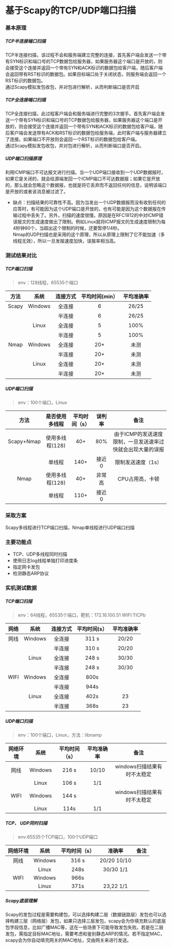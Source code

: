 # 基于Scapy的TCP/UDP端口扫描
### 基本原理
##### TCP半连接端口扫描 
TCP半连接扫描，该过程不会和服务端建立完整的连接，首先客户端会发送一个带有SYN标识和端口号的TCP数据包给服务器，如果服务器这个端口是开放的，则会接受这个连接并返回一个带有SYN和ACK标识的数据包给客户端，随后客户端会返回带有RST标识的数据包。如果目标端口处于关闭状态，则服务端会返回一个RST标识的数据包。  
通过Scapy模拟发包收包，并对包进行解析，从而判断端口是否开启

##### TCP全连接端口扫描
TCP全连接扫描，此过程客户端会和服务端进行完整的3次握手。首先客户端会发送一个带有SYN标识和端口号的TCP数据包给服务器，如果服务器这个端口是开放的，则会接受这个连接并返回一个带有SYN和ACK标识的数据包给客户端，随后客户端会发送带有ACK和RST标识的数据包给服务端，此时客户端与服务器建立了连接。如果端口不开放则会返回一个RST标识的数据包给客户端。  
通过Scapy模拟发包收包，并对包进行解析，从而判断端口是否开启。

##### UDP端口扫描原理
利用ICMP端口不可达报文进行扫描。当一个UDP端口接收到一个UDP数据报时，如果它是关闭的，就会给源端发回一个ICMP端口不可达数据报；如果它是开放的，那么就会忽略这个数据报，也就是将它丢弃而不返回任何的信息，说明该端口是开放的或者该消息被过滤了。   
* 缺点：扫描结果的可靠性不高。因为当发出一个UDP数据报而没有收到任何的应答时，有可能因为这个UDP端口是开放的，也有可能是因为这个数据报在传输过程中丢失了。另外，扫描的速度很慢。原因是在RFC1812的中对ICMP错误报文的生成速度做出了限制。例如Linux就将ICMP报文的生成速度限制为每4秒钟80个，当超出这个限制的时候，还要暂停1/4秒。    
Nmap的UDP扫描也是采用的这个原理，所以从原理上限制了它不能加速（多线程无效），所以一旦发报速度加快，误报率相当高。

### 测试结果对比
##### TCP端口扫描
> env：128线程，65535个端口  
  
| 方法    | 系统   |连接方式	 | 平均时间(min） |	平均准确率 |  
| :-----: | :-----: | :-----: | :-----: | :-----: |  
|Scapy	| Windows |全连接 |6	| 26/25 | 
|	|         |半连接 |6	| 26/25 |
|	|Linux	  |全连接 |5       |100% |
|	|	  |半连接 |5	|100% |
|Nmap	|Windows  |全连接 |20+	|未测 |
|	|	  |半连接 |20+	|未测|
|	|Linux	  |全连接 |20+	|未测|
|	|	  |半连接 |20+	|未测|

##### UDP端口扫描
> env：100个端口，Linux
  
| 方法 |是否使用多线程|平均时间（s）| 误判率 | 备注 |  
| :-----: | :-----: | :-----: | :-----: | :-----: |  
|Scapy+Nmap	| 使用多线程(128)|40+ |80%| 由于ICMP的发送速度限制，一旦发送速率过快就会出现大量的误报 | 
|	| 单线程  |140+|接近0|  限制发送速度（1s）|
|Nmap	|使用多线程(128)  |40+ |非常高|CPU占用高，卡顿 |
|	|	单线程  |110+ |接近0	||

### 采取方案
Scapy多线程进行TCP端口扫描，Nmap单线程进行UDP端口扫描

### 主要功能点
* TCP、UDP多线程同时扫描
* 使用日志log线程单独打印进度条
* 指定网卡发包
* 检测静态ARP协议

### 实机测试数据
##### TCP端口扫描
> env：64线程，65535个端口，靶机：172.16.100.51  WIFI:TICPb

| 网络   |  系统   | 连接方式 | 平均时间(s）       | 平均准确率 |
| :---: | :-----: | :------: | :------------:  | :--------: |
| 网线   | Windows |  全连接  |       311 s       |   20/20    |
|       |         |  半连接  |       310 s        |   20/20     |
|       |  Linux  |  全连接  |       248 s        |    30/30    |
|       |         |  半连接  |      248 s        |    30/30   | 
|WIFI   | Windows |  全连接  |       800s        |        |
|       |         |  半连接  |       944s            |       |
|       |  Linux  |  全连接  |       402s     |     23  |
|       |         |  半连接  |       368s       |   23   | 


##### UDP端口扫描
> env：100个端口，Linux，方法：libnamp

|    网络环境  | 系统     | 平均时间（s） | 平均准确率    |                            备注                    |
| :--------: | :-----: | :-----------: | :----: | :------------------------------------------------: |
| 网线        | Windows   |      216 s    | 10/10    |          windows扫描结果有时不太稳定          |
|            |  Linux    |     106 s     |  1/1  |                                                 |
| WIFI       |  Windows |       144 s    |    |                  windows扫描结果有时不太稳定                                |
|            |   Linux   |      114s   |  1/1   |                                                 |

##### TCP、 UDP同时扫描
> env:65535个TCP端口，100个UDP端口  

|    网络环境  | 系统     | 平均时间（s） | 准确率    |                            备注                    |
| :--------: | :-----: | :-----------: | :----: | :------------------------------------------------: |
| 网线        | Windows   |       316 s       |  20/20 10/10  |                                                   |
|            |  Linux    |     248s     |   30/30 1/1  |                                        |
| WIFI       |  Windows |        966s   |     |                                                  |
|            |   Linux   |      371s     |  23,22 1/1   |                                                 |

##### Scapy底层理解
Scapy的发包过程是需要构建包，可以选择构建二层（数据链路层）发包也可以选择构建三层（网络层）发包，如果只选择三层发包，scapy会为你填充默认的底层包字段信息，比如广播MAC等，这在一些场景下可能导致发包失败。若是在二层发包，需指定目标MAC地址，需要考虑和鉴别静态ARP的情况。若不指定MAC，scapy会为你自动填充网关的MAC地址，交由网关来进行发送。
